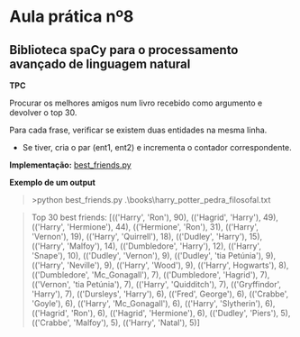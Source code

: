 # Aula prática nº8
## Biblioteca spaCy para o processamento avançado de linguagem natural


**TPC**

Procurar os melhores amigos num livro recebido como argumento e devolver o top 30.

Para cada frase, verificar se existem duas entidades na mesma linha.
- Se tiver, cria o par (ent1, ent2) e incrementa o contador correspondente.


**Implementação:** [best_friends.py](https://github.com/cvmota/plneb-2223/blob/main/TPC8/best_friends.py)

**Exemplo de um output**
>\>python best_friends.py .\books\harry_potter_pedra_filosofal.txt

>Top 30 best friends: [(('Harry', 'Ron'), 90), (('Hagrid', 'Harry'), 49), (('Harry', 'Hermione'), 44), (('Hermione', 'Ron'), 31), (('Harry', 'Vernon'), 19), (('Harry', 'Quirrell'), 18), (('Dudley', 'Harry'), 15), (('Harry', 'Malfoy'), 14), (('Dumbledore', 'Harry'), 12), (('Harry', 'Snape'), 10), (('Dudley', 'Vernon'), 9), (('Dudley', 'tia Petúnia'), 9), (('Harry', 'Neville'), 9), (('Harry', 'Wood'), 9), (('Harry', Hogwarts'), 8), (('Dumbledore', 'Mc_Gonagall'), 7), (('Dumbledore', 'Hagrid'), 7), (('Vernon', 'tia Petúnia'), 7), (('Harry', 'Quidditch'), 7), (('Gryffindor', 'Harry'), 7), (('Dursleys', 'Harry'), 6), (('Fred', George'), 6), (('Crabbe', 'Goyle'), 6), (('Harry', 'Mc_Gonagall'), 6), (('Harry', 'Slytherin'), 6), (('Hagrid', 'Ron'), 6), (('Hagrid', 'Hermione'), 6), (('Dudley', 'Piers'), 5), (('Crabbe', 'Malfoy'), 5), (('Harry', 'Natal'), 5)]


